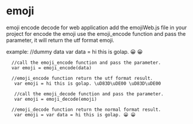 # emoji
emoji encode decode for web application
add the emojiWeb.js file in your project
for encode the emoji use the emoji_encode function and pass the parameter, it will return the utf format emoji.




example:
      //dummy data
      var data = hi this is golap. 😀 😀
      
      //call the emoji_encode function and pass the parameter.
      var emoji = emoji_encode(data)
      
      //emoji_encode function return the utf format result.
       var emoji = hi this is golap. \uD83D\uDE00 \uD83D\uDE00
       
       //call the emoji_decode function and pass the parameter.
       var emoji = emoji_decode(emoji)
       
      //emoji_decode function return the normal format result.
       var emoji = var data = hi this is golap. 😀 😀
       
       
       
       
       
      
      
      
  
        
